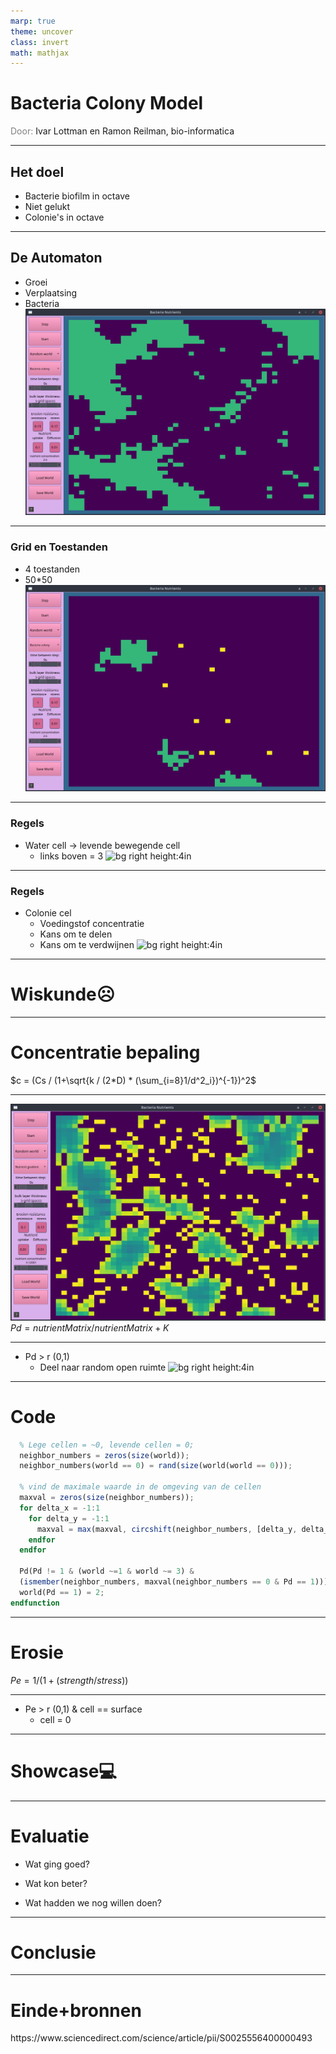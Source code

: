 ```yaml
---
marp: true
theme: uncover
class: invert
math: mathjax
---
```

# Bacteria Colony Model
<span style=color:grey>Door:
</span> Ivar Lottman en Ramon Reilman, bio-informatica 

---
## Het doel
* Bacterie biofilm in octave
* Niet gelukt
* Colonie's in octave
---
## De Automaton
* Groei
* Verplaatsing
* Bacteria
![bg right height:4.3in](showcase.png)

---
### Grid en Toestanden

* 4 toestanden
* 50*50
![bg right height:4.3in](toestanden_grid.png)
---
### Regels
*   Water cell -> levende bewegende cell
    *   links boven = 3
![bg right height:4in](core_00000.gif)

---
### Regels
* Colonie cel
    * Voedingstof concentratie
    * Kans om te delen
    * Kans om te verdwijnen
![bg right height:4in](core_00001.gif)

---
# <!--fit-->Wiskunde:frowning_face:
---
# Concentratie bepaling
$c = (Cs / (1+\sqrt{k / (2*D) * (\sum_{i=8}1/d^2_i})^{-1})^2$

---
![height:4in](conc_grid.png)
$Pd = nutrientMatrix / nutrientMatrix+K$

---
* Pd > r (0,1)
    * Deel naar random open ruimte
![bg right height:4in](core_00002.gif)

---
# Code
```octave
  % Lege cellen = ~0, levende cellen = 0;
  neighbor_numbers = zeros(size(world));
  neighbor_numbers(world == 0) = rand(size(world(world == 0)));

  % vind de maximale waarde in de omgeving van de cellen
  maxval = zeros(size(neighbor_numbers));
  for delta_x = -1:1
    for delta_y = -1:1
      maxval = max(maxval, circshift(neighbor_numbers, [delta_y, delta_x]));
    endfor
  endfor

  Pd(Pd != 1 & (world ~=1 & world ~= 3) &
  (ismember(neighbor_numbers, maxval(neighbor_numbers == 0 & Pd == 1)))) = 1;
  world(Pd == 1) = 2;
endfunction
```
---
# Erosie
$Pe = 1 / (1+(strength / stress))$

---
* Pe > r (0,1) & cell == surface 
    * cell = 0

---

# <!--fit-->Showcase:computer:
---
# Evaluatie
* Wat ging goed?

* Wat kon beter?

* Wat hadden we nog willen doen?

---

# Conclusie

--- 

# Einde+bronnen

<p>https://www.sciencedirect.com/science/article/pii/S0025556400000493<p>
